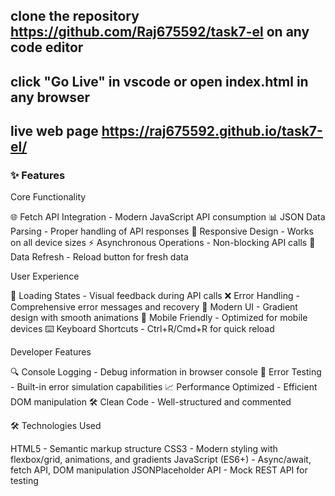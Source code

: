 ## clone the repository https://github.com/Raj675592/task7-el  on any code editor
## click "Go Live" in vscode or open index.html in any browser

## live web page https://raj675592.github.io/task7-el/

### ✨ Features
Core Functionality

🌐 Fetch API Integration - Modern JavaScript API consumption
📊 JSON Data Parsing - Proper handling of API responses
🎨 Responsive Design - Works on all device sizes
⚡ Asynchronous Operations - Non-blocking API calls
🔄 Data Refresh - Reload button for fresh data

User Experience

🎯 Loading States - Visual feedback during API calls
❌ Error Handling - Comprehensive error messages and recovery
🎨 Modern UI - Gradient design with smooth animations
📱 Mobile Friendly - Optimized for mobile devices
⌨️ Keyboard Shortcuts - Ctrl+R/Cmd+R for quick reload

Developer Features

🔍 Console Logging - Debug information in browser console
🧪 Error Testing - Built-in error simulation capabilities
📈 Performance Optimized - Efficient DOM manipulation
🛠️ Clean Code - Well-structured and commented

🛠️ Technologies Used

HTML5 - Semantic markup structure
CSS3 - Modern styling with flexbox/grid, animations, and gradients
JavaScript (ES6+) - Async/await, fetch API, DOM manipulation
JSONPlaceholder API - Mock REST API for testing
